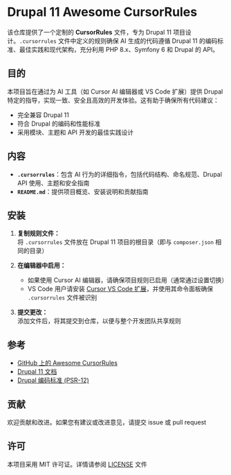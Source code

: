 # Drupal 11 Awesome CursorRules

该仓库提供了一个定制的 **CursorRules** 文件，专为 Drupal 11 项目设计。`.cursorrules` 文件中定义的规则确保 AI 生成的代码遵循 Drupal 11 的编码标准、最佳实践和现代架构，充分利用 PHP 8.x、Symfony 6 和 Drupal 的 API。

## 目的

本项目旨在通过为 AI 工具（如 Cursor AI 编辑器或 VS Code 扩展）提供 Drupal 特定的指导，实现一致、安全且高效的开发体验。这有助于确保所有代码建议：
- 完全兼容 Drupal 11
- 符合 Drupal 的编码和性能标准
- 采用模块、主题和 API 开发的最佳实践设计

## 内容

- **`.cursorrules`**：包含 AI 行为的详细指令，包括代码结构、命名规范、Drupal API 使用、主题和安全指南
- **`README.md`**：提供项目概览、安装说明和贡献指南

## 安装

1. **复制规则文件：**  
   将 `.cursorrules` 文件放在 Drupal 11 项目的根目录（即与 `composer.json` 相同的目录）

2. **在编辑器中启用：**  
   - 如果使用 Cursor AI 编辑器，请确保项目规则已启用（通常通过设置切换）
   - VS Code 用户请安装 [Cursor VS Code 扩展](https://marketplace.visualstudio.com/)，并使用其命令面板确保 `.cursorrules` 文件被识别

3. **提交更改：**  
   添加文件后，将其提交到仓库，以便与整个开发团队共享规则

## 参考

- [GitHub 上的 Awesome CursorRules](https://github.com/awesome-cursorrules/awesome-cursorrules)
- [Drupal 11 文档](https://www.drupal.org/docs/understanding-drupal)
- [Drupal 编码标准 (PSR-12)](https://www.drupal.org/docs/develop/standards)

## 贡献

欢迎贡献和改进。如果您有建议或改进意见，请提交 issue 或 pull request

## 许可

本项目采用 MIT 许可证。详情请参阅 [LICENSE](LICENSE) 文件
